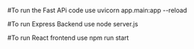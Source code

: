 #To run the Fast APi code use 
uvicorn app.main:app --reload 

#To run Express Backend use
node server.js

#To run React frontend use
npm run start